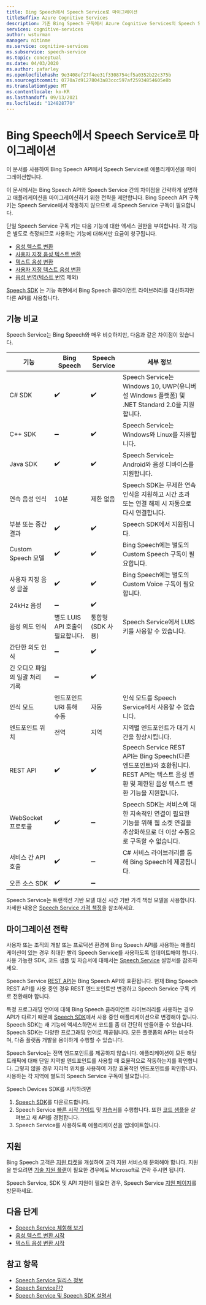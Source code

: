 ```yaml
---
title: Bing Speech에서 Speech Service로 마이그레이션
titleSuffix: Azure Cognitive Services
description: 기존 Bing Speech 구독에서 Azure Cognitive Services의 Speech Service로 마이그레이션하는 방법에 대해 알아봅니다.
services: cognitive-services
author: wsturman
manager: nitinme
ms.service: cognitive-services
ms.subservice: speech-service
ms.topic: conceptual
ms.date: 04/03/2020
ms.author: pafarley
ms.openlocfilehash: 9e3408ef27f4ee31f3308754cf5a0352b22c375b
ms.sourcegitcommit: 0770a7d91278043a83ccc597af25934854605e8b
ms.translationtype: MT
ms.contentlocale: ko-KR
ms.lasthandoff: 09/13/2021
ms.locfileid: "124828770"
---
```

# <a name="migrate-from-bing-speech-to-the-speech-service"></a>Bing Speech에서 Speech Service로 마이그레이션

이 문서를 사용하여 Bing Speech API에서 Speech Service로 애플리케이션을 마이그레이션합니다.

이 문서에서는 Bing Speech API와 Speech Service 간의 차이점을 간략하게 설명하고 애플리케이션을 마이그레이션하기 위한 전략을 제안합니다. Bing Speech API 구독 키는 Speech Service에서 작동하지 않으므로 새 Speech Service 구독이 필요합니다.

단일 Speech Service 구독 키는 다음 기능에 대한 액세스 권한을 부여합니다. 각 기능은 별도로 측정되므로 사용하는 기능에 대해서만 요금이 청구됩니다.

* [음성 텍스트 변환](speech-to-text.md)
* [사용자 지정 음성 텍스트 변환](./custom-speech-overview.md)
* [텍스트 음성 변환](text-to-speech.md)
* [사용자 지정 텍스트 음성 변환](./how-to-custom-voice-create-voice.md)
* [음성 번역](speech-translation.md)([텍스트 번역](../translator/translator-overview.md) 제외)

[Speech SDK](speech-sdk.md) 는 기능 측면에서 Bing Speech 클라이언트 라이브러리를 대신하지만 다른 API를 사용합니다.

## <a name="comparison-of-features"></a>기능 비교

Speech Service는 Bing Speech와 매우 비슷하지만, 다음과 같은 차이점이 있습니다.

| 기능 | Bing Speech | Speech Service | 세부 정보 |
|--|--|--|--|
| C# SDK | :heavy_check_mark: | :heavy_check_mark: | Speech Service는 Windows 10, UWP(유니버설 Windows 플랫폼) 및 .NET Standard 2.0을 지원합니다. |
| C++ SDK | :heavy_minus_sign: | :heavy_check_mark: | Speech Service는 Windows와 Linux를 지원합니다. |
| Java SDK | :heavy_check_mark: | :heavy_check_mark: | Speech Service는 Android와 음성 디바이스를 지원합니다. |
| 연속 음성 인식 | 10분 | 제한 없음 | Speech SDK는 무제한 연속 인식을 지원하고 시간 초과 또는 연결 해제 시 자동으로 다시 연결합니다. |
| 부분 또는 중간 결과 | :heavy_check_mark: | :heavy_check_mark: | Speech SDK에서 지원됩니다. |
| Custom Speech 모델 | :heavy_check_mark: | :heavy_check_mark: | Bing Speech에는 별도의 Custom Speech 구독이 필요합니다. |
| 사용자 지정 음성 글꼴 | :heavy_check_mark: | :heavy_check_mark: | Bing Speech에는 별도의 Custom Voice 구독이 필요합니다. |
| 24kHz 음성 | :heavy_minus_sign: | :heavy_check_mark: |
| 음성 의도 인식 | 별도 LUIS API 호출이 필요합니다. | 통합형(SDK 사용) | Speech Service에서 LUIS 키를 사용할 수 있습니다. |
| 간단한 의도 인식 | :heavy_minus_sign: | :heavy_check_mark: |
| 긴 오디오 파일의 일괄 처리 기록 | :heavy_minus_sign: | :heavy_check_mark: |
| 인식 모드 | 엔드포인트 URI 통해 수동 | 자동 | 인식 모드를 Speech Service에서 사용할 수 없습니다. |
| 엔드포인트 위치 | 전역 | 지역 | 지역별 엔드포인트가 대기 시간을 향상시킵니다. |
| REST API | :heavy_check_mark: | :heavy_check_mark: | Speech Service REST API는 Bing Speech(다른 엔드포인트)와 호환됩니다. REST API는 텍스트 음성 변환 및 제한된 음성 텍스트 변환 기능을 지원합니다. |
| WebSocket 프로토콜 | :heavy_check_mark: | :heavy_minus_sign: | Speech SDK는 서비스에 대한 지속적인 연결이 필요한 기능을 위해 웹 소켓 연결을 추상화하므로 더 이상 수동으로 구독할 수 없습니다. |
| 서비스 간 API 호출 | :heavy_check_mark: | :heavy_minus_sign: | C# 서비스 라이브러리를 통해 Bing Speech에 제공됩니다. |
| 오픈 소스 SDK | :heavy_check_mark: | :heavy_minus_sign: |

Speech Service는 트랜잭션 기반 모델 대신 시간 기반 가격 책정 모델을 사용합니다. 자세한 내용은 [Speech Service 가격 책정](https://azure.microsoft.com/pricing/details/cognitive-services/speech-services/)을 참조하세요.

## <a name="migration-strategies"></a>마이그레이션 전략

사용자 또는 조직의 개발 또는 프로덕션 환경에 Bing Speech API를 사용하는 애플리케이션이 있는 경우 최대한 빨리 Speech Service를 사용하도록 업데이트해야 합니다. 사용 가능한 SDK, 코드 샘플 및 자습서에 대해서는 [Speech Service](index.yml) 설명서를 참조하세요.

Speech Service [REST API](./overview.md#reference-docs)는 Bing Speech API와 호환됩니다. 현재 Bing Speech REST API를 사용 중인 경우 REST 엔드포인트만 변경하고 Speech Service 구독 키로 전환해야 합니다.

특정 프로그래밍 언어에 대해 Bing Speech 클라이언트 라이브러리를 사용하는 경우 API가 다르기 때문에 [Speech SDK](speech-sdk.md)에서 사용 중인 애플리케이션으로 변경해야 합니다. Speech SDK는 새 기능에 액세스하면서 코드를 좀 더 간단히 만들어줄 수 있습니다. Speech SDK는 다양한 프로그래밍 언어로 제공됩니다. 모든 플랫폼의 API는 비슷하며, 다중 플랫폼 개발을 용이하게 수행할 수 있습니다.

Speech Service는 전역 엔드포인트를 제공하지 않습니다. 애플리케이션이 모든 해당 트래픽에 대해 단일 지역별 엔드포인트를 사용할 때 효율적으로 작동하는지를 확인합니다. 그렇지 않을 경우 지리적 위치를 사용하여 가장 효율적인 엔드포인트를 확인합니다. 사용하는 각 지역에 별도의 Speech Service 구독이 필요합니다.

Speech Devices SDK를 시작하려면

1. [Speech SDK](speech-sdk.md)를 다운로드합니다.
1. Speech Service [빠른 시작 가이드](./get-started-speech-to-text.md?pivots=programming-language-csharp&tabs=dotnet) 및 [자습서](how-to-recognize-intents-from-speech-csharp.md)를 수행합니다. 또한 [코드 샘플](./speech-sdk.md#sample-source-code)을 살펴보고 새 API를 경험합니다.
1. Speech Service를 사용하도록 애플리케이션을 업데이트합니다.

## <a name="support"></a>지원

Bing Speech 고객은 [지원 티켓](https://ms.portal.azure.com/#blade/Microsoft_Azure_Support/HelpAndSupportBlade/newsupportrequest)을 개설하여 고객 지원 서비스에 문의해야 합니다. 지원을 받으려면 [기술 지원 플랜](https://azure.microsoft.com/support/plans/)이 필요한 경우에도 Microsoft로 연락 주시면 됩니다.

Speech Service, SDK 및 API 지원이 필요한 경우, Speech Service [지원 페이지](../cognitive-services-support-options.md?context=%2fazure%2fcognitive-services%2fspeech-service%2fcontext%2fcontext%253fcontext%253d%2fazure%2fcognitive-services%2fspeech-service%2fcontext%2fcontext)를 방문하세요.

## <a name="next-steps"></a>다음 단계

* [Speech Service 체험해 보기](overview.md#try-the-speech-service-for-free)
* [음성 텍스트 변환 시작](get-started-speech-to-text.md)
* [텍스트 음성 변환 시작](get-started-text-to-speech.md)

## <a name="see-also"></a>참고 항목

* [Speech Service 릴리스 정보](releasenotes.md)
* [Speech Service란?](overview.md)
* [Speech Service 및 Speech SDK 설명서](speech-sdk.md#get-the-speech-sdk)